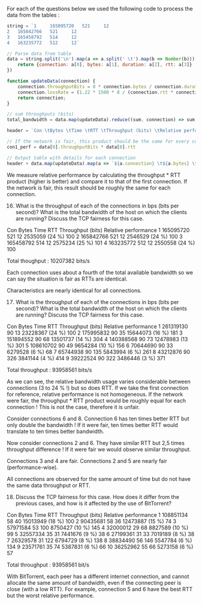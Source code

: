 For each of the questions below we used the following code to process the data
from the tables :

```js
string = `1     165095720   521     12
2   165842766   521     12
3   165458792   514     12
4   163235772   512     12`

// Parse data from table
data = string.split('\n').map(a => a.split(' \t').map(b => Number(b))).map(a => {
    return {connection: a[0], bytes: a[1], duration: a[2], rtt: a[3]}
})

function updateData(connection) {
    connection.throughputBits = 8 * connection.bytes / connection.duration;
    connection.lossRate = (1.22 * 1500 * 8 / (connection.rtt * connection.throughputBits)) ** 2;
    return connection;
}

// sum throughputs (bits)
total_bandwidth = data.map(updateData).reduce((sum, connection) => sum + connection.throughputBits, 0) 

header = `Con \tBytes \tTime \tRTT \tThroughput (bits) \tRelative performance\n` 

// If the network is fair, this product should be the same for every connection
con1_perf = data[0].throughputBits * data[0].rtt 

// Output table with details for each connection
header + data.map(updateData).map(a => `${a.connection} \t${a.bytes} \t${a.duration} \t${a.rtt} \t${Math.floor(a.throughputBits)} \t(${Math.floor(100*a.throughputBits / total_bandwidth)} %) \t${Math.floor(a.throughputBits * a.rtt * 100 / con1_perf)}`).join('\n')
```

We measure relative performance by calculating the throughput * RTT product
(higher is better) and compare it to that of the first connection. If the
network is fair, this result should be roughly the same for each connection.


16. What is the throughput of each of the connections in bps (bits per second)?
    What is the total bandwidth of the host on which the clients are running?
    Discuss the TCP fairness for this case.

Con	Bytes 	    Time 	RTT	Throughput (bits) 	Relative performance
1 	165095720 	521 	12 	2535059 	(24 %) 	100
2 	165842766 	521 	12 	2546529 	(24 %) 	100
3 	165458792 	514 	12 	2575234 	(25 %) 	101
4 	163235772 	512 	12 	2550558 	(24 %) 	100

Total thoughput : 10207382 bits/s

Each connection uses about a fourth of the total available bandwidth so we can
say the situation is fair as RTTs are identical.

Characteristics are nearly identical for all connections.

17. What is the throughput of each of the connections in bps (bits per second)?
    What is the total bandwidth of the host on which the clients are running?
    Discuss the TCP fairness for this case.

Con	Bytes 	    Time 	RTT 	Throughput (bits) 	Relative performance
1 	261319130 	90 	    13 	    23228367 	(24 %) 	100
2 	175995832 	90 	    35 	    15644073 	(16 %) 	181
3 	151894552 	90 	    68 	    13501737 	(14 %) 	304
4 	140388568 	90 	    73 	    12478983 	(13 %) 	301
5 	108610702 	90 	    49 	    9654284 	(10 %) 	156
6 	70644690 	90 	    33 	    6279528 	(6 %) 	68
7 	65744938 	90 	    135 	5843994 	(6 %) 	261
8 	43212876 	90 	    326 	3841144 	(4 %) 	414
9 	39222524 	90 	    322 	3486446 	(3 %) 	371

Total throughput : 93958561 bits/s

As we can see, the relative bandwidth usage varies considerable between
connections (3 to 24 % !) but so does RTT. If we take the first connection for
reference, relative performance is not homogeneous. If the network were fair,
the throughput * RTT product would be roughly equal for each connection ! This
is not the case, therefore it is unfair.

Consider connections 6 and 8. Connection 6 has ten times better RTT but only
double the bandwidth ! If it were fair, ten times better RTT would translate to
ten times better bandwidth.

Now consider connections 2 and 6. They have similar RTT but 2,5 times
throughput difference ! If it were fair we would observe similar throughput.

Connections 3 and 4 are fair. Connections 2 and 5 are nearly fair
(performance-wise).

All connections are observed for the same amount of time but do not have the
same data throughput or RTT.

18. Discuss the TCP fairness for this case. How does it differ from the
    previous cases, and how is it affected by the use of BitTorrent?

Con	Bytes 	    Time 	RTT 	Throughput (bits) 	Relative performance
1 	108851134 	58 	    40 	    15013949 	(18 %) 	100
2 	90435681 	58 	    36 	    12473887 	(15 %) 	74
3 	57971584 	53 	    100 	8750427 	(10 %) 	145
4 	32000012 	29 	    68 	    8827589 	(10 %) 	99
5 	32557334 	35 	    31 	    7441676 	(9 %) 	38
6 	27199361 	31 	    33 	    7019189 	(8 %) 	38
7 	26329578 	31 	    122 	6794729 	(8 %) 	138
8 	38834490 	56 	    146 	5547784 	(6 %) 	134
9 	23571761 	35 	    74 	    5387831 	(6 %) 	66
10 	36252962 	55 	    66 	    5273158 	(6 %) 	57

Total throughput : 93958561 bit/s

With BitTorrent, each peer has a different internet connection, and cannot
allocate the same amount of bandwidth, even if the connecting peer is close
(with a low RTT). For example, connection 5 and 6 have the best RTT but the
worst relative performance.
